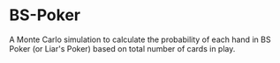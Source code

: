 # BS-Poker
A Monte Carlo simulation to calculate the probability of each hand in BS Poker (or Liar's Poker) based on total number of cards in play.

